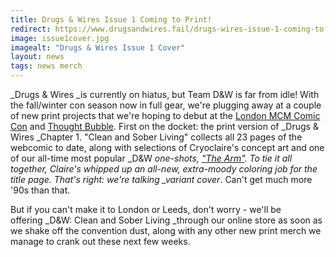 ```yaml
---
title: Drugs & Wires Issue 1 Coming to Print!
redirect: https://www.drugsandwires.fail/drugs-wires-issue-1-coming-to-print/
image: issue1cover.jpg
imagealt: "Drugs & Wires Issue 1 Cover"
layout: news
tags: news merch
---
```


_Drugs &amp; Wires _is currently on hiatus, but Team D&amp;W is far from idle! With the fall/winter con season now in full gear, we're plugging away at a couple of new print projects that we're hoping to debut at the [London MCM Comic Con](http://www.mcmcomiccon.com/london) and [Thought Bubble](http://thoughtbubblefestival.com/). First on the docket: the print version of _Drugs &amp; Wires _Chapter 1. "Clean and Sober Living" collects all 23 pages of the webcomic to date, along with selections of Cryoclaire's concept art and one of our all-time most popular \_D&amp;W _one-shots, ["The Arm"](http://tapastic.com/episode/143666). To tie it all together, Claire's whipped up an all-new, extra-moody coloring job for the title page. That's right: we're talking \_variant cover_. Can't get much more '90s than that.

But if you can't make it to London or Leeds, don't worry - we'll be offering _D&amp;W: Clean and Sober Living _through our online store as soon as we shake off the convention dust, along with any other new print merch we manage to crank out these next few weeks.
